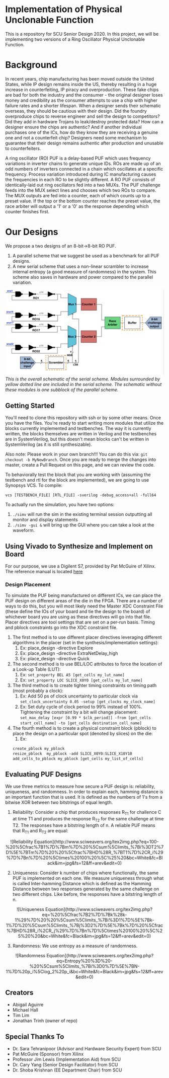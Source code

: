 # Implementation of Physical Unclonable Function

This is a repository for SCU Senior Design 2020. In this project, we will be implementing two versions of a Ring Oscillator Physical Unclonable Function.

# Background

In recent years, chip manufacturing has been moved outside the United States, while IP design remains inside the US, thereby resulting in a huge increase in counterfeiting, IP piracy and overproduction. These fake chips are bad for both the industry and the consumer - the original designer loses money and credibility as the consumer attempts to use a chip with higher failure rates and a shorter lifespan. When a designer sends their schematic overseas, they should be cautious with their design. Did the foundry overproduce chips to reverse engineer and sell the design to competitors? Did they add in hardware Trojans to leak/destroy protected data? How can a designer ensure the chips are authentic? And if another individual purchases one of the ICs, how do they know they are receiving a genuine one and not a counterfeit chip? Designers need some mechanism to guarantee that their design remains authentic after production and unusable to counterfeiters.

A ring oscillator (RO) PUF is a delay-based PUF which uses frequency variations in inverter chains to generate unique IDs. ROs are made up of an odd numbers of inverters connected in a chain which oscillates at a specific frequency. Process variation introduced during IC manufacturing causes the frequencies in each RO to be slightly different. A RO PUF consists of identically-laid out ring oscillators fed into a two MUXs. The PUF challenge feeds into the MUX select lines and chooses which two ROs to compare. The MUX outputs are fed into a counter, each of which counts up to a preset value. If the top or the bottom counter reaches the preset value, the race arbiter will output a '1' or a '0' as the response depending which counter finishes first.

# Our Designs

We propose a two designs of an 8-bit->8-bit RO PUF.

1. A parallel scheme that we suggest be used as a benchmark for all PUF designs.
2. A new serial scheme that uses a non-linear scrambler to increase internal entropy (a good measure of randomness) in the system. This scheme also saves in hardware and power compared to the parallel variation.

![Schematic of Design](/images/puf_scheme.jpg "Schematic of Design") *This is the overall schematic of the serial scheme. Modules surrounded by yellow dotted line are included in the serial scheme. The schematic without these modules is one subblock of the parallel scheme.*

## Getting Started

You'll need to clone this repository with ssh or by some other means. Once you have the files. You're ready to start writing more modules that utilize the blocks currently implemented and testbenches. The way it is currently written, the blocks themselves are written in Verilog and the testbenches are in SystemVerilog, but this doesn't mean blocks can't be written in SystemVerilog (as it is still synthesizable).

Also note: Please work in your own branch!!! You can do this via: `git checkout -b MyNewBranch`. Once you are ready to merge the changes into master, create a Pull Request on this page, and we can review the code.

To behaviorally test the block that you are working with (assuming the testbench and rtl for the block are implemented), we are going to use Synopsys VCS. To compile:

```
vcs [TESTBENCH_FILE] [RTL_FILE] -sverilog -debug_access+all -full64
```

To actually run the simulation, you have two options:

1. `./simv` will run the sim in the existing terminal session outputting all monitor and display statements
2. `./simv -gui &` will bring up the GUI where you can take a look at the waveform.

## Using Vivado to Synthesize and Implement on Board

For our purpose, we use a Digilent S7, provided by Pat McGuire of Xilinx. The reference manual is located [here](https://reference.digilentinc.com/reference/programmable-logic/arty-s7/start)

### Design Placement

To simulate the PUF being manufactured on different ICs, we can place the PUF design on different areas of the die in the FPGA. There are a number of ways to do this, but you will most likely need the Master XDC Constraint File (these define the IOs of your board and tie the design to the board) of whichever board you are using as these directives will go into that file. Placer directives are tool settings that are set on a per-run basis. Timing and pblock constraints go into the XDC constraint file.

1. The first method is to use different placer directives leveraging different algorithms in the placer (set in the synthesis/implementation settings):
    1. Ex: place\_design -directive Explore
    2. Ex: place\_design -directive ExtraNetDelay_high
    3. Ex: place\_design -directive Quick
2. The second method is to use BEL/LOC attributes to force the location of a Look-up Table (LUT):
    1. Ex: `set_property BEL A5 [get_cells my_lut_name]`
    2. Ex: `set_property LOC SLICE_X0Y0 [get_cells my_lut_name]`
3. The third method is to create tighter timing constraints on timing path (most probably a clock):
    1. Ex: Add 50 ps of clock uncertainty to particular clock via `set_clock_uncertainty 0.05 -setup [get_clocks my_clock_name]`
    2. Ex: Set duty cycle of clock period to 99% instead of 100%. Tightening the constraint by a bit will change placement: `set_max_delay [expr [0.99 * $clk_period]] -from [get_cells start_cell_name] -to [get_cells destination_cell_name]`
4. The fourth method is to create a physical constraint block (pblock) to place the design on a particular spot (denoted by slices) on the die:
    1. Ex:
    ```
    create_pblock my_pblock
    resize_pblock  my_pblock -add SLICE_X0Y0:SLICE_X10Y10
    add_cells_to_pblock my_pblock [get_cells my_list_of_cells]
    ```

## Evaluating PUF Designs

We use three metrics to measure how secure a PUF design is: reliability, uniqueness, and randomness. In order to explain each, hamming distance is an important function that is used. It is defined as the numbers of 1's from a bitwise XOR between two bitstrings of equal length.

1. Reliability: Consider a chip that produces responses R<sub>T1</sub> for challence C at time T1 and produces the response R<sub>T2</sub> for the same challenge at time T2. The responses have a bitstring length of n. A reliable PUF means that R<sub>T1</sub> and R<sub>T2</sub> are equal:

<p align="center">
![Reliability Equation](http://www.sciweavers.org/tex2img.php?eq=100-%20%5Cfrac%7B1%7D%7Bm%7D%20%5Csum%5Climits_%7Bi%3DT2%7D%5E%7BTm%7D%20%20%5Cfrac%7BHD%28R_%7BT1%7D%2CR_i%29%7D%7Bn%7D%20%5Ctimes%20100%20%5C%25%20&bc=White&fc=Black&im=jpg&fs=12&ff=arev&edit=0)
</p>

2. Uniqueness: Consider k number of chips where functionally, the same PUF is implemented on each one. We measure uniqueness through what is called Inter-hamming Distance which is defined as the Hamming Distance between two responses generated by the same challenge on two different chips. Like before, the responses have a bitstring length of n.

<p align="center">
![Uniqueness Equation](http://www.sciweavers.org/tex2img.php?eq=%20%5Cfrac%7B2%7D%7Bk%28k-1%29%7D%20%20%5Csum%5Climits_%7Bi%3D1%7D%5E%7Bk-1%7D%20%5Csum%5Climits_%7Bj%3D2%7D%5E%7Bk%7D%20%5Cfrac%7BHD%28R_i%2CR_j%29%7D%7Bn%7D%5Ctimes%20100%20%5C%25%20%20&bc=White&fc=Black&im=jpg&fs=12&ff=arev&edit=0)
</p>

3. Randomness: We use entropy as a measure of randomness.

<p align="center">
![Randomness Equation](http://www.sciweavers.org/tex2img.php?eq=Entropy%20%3D%20-%20%5Csum%5Climits_%7Bi%3D0%7D%5E%7BN-1%7D%20p_i%5Clog_2%20p_i&bc=White&fc=Black&im=jpg&fs=12&ff=arev&edit=0)
</p>

## Creators

* Abigail Aguirre
* Michael Hall
* Tim Lim
* Jonathan Trinh (owner of repo)

## Special Thanks To

* Dr. Sara Tehranipoor (Advisor and Hardware Security Expert) from SCU
* Pat McGuire (Sponsor) from Xilinx
* Professor Jim Lewis (Implementation Aid) from SCU
* Dr. Cary Yang (Senior Design Facilitator) from SCU
* Dr. Shoba Krishnan (EE Department Chair) from SCU
